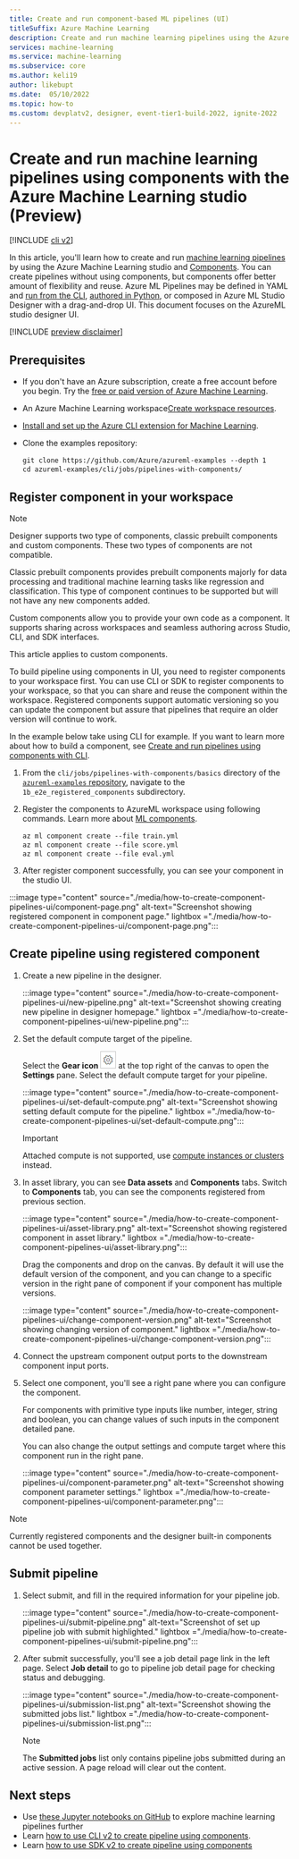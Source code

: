```yaml
---
title: Create and run component-based ML pipelines (UI)
titleSuffix: Azure Machine Learning
description: Create and run machine learning pipelines using the Azure Machine Learning studio UI. 
services: machine-learning
ms.service: machine-learning
ms.subservice: core
ms.author: keli19
author: likebupt
ms.date:  05/10/2022
ms.topic: how-to
ms.custom: devplatv2, designer, event-tier1-build-2022, ignite-2022
---
```


# Create and run machine learning pipelines using components with the Azure Machine Learning studio (Preview)

[!INCLUDE [cli v2](../../includes/machine-learning-cli-v2.md)]

In this article, you'll learn how to create and run [machine learning pipelines](concept-ml-pipelines.md) by using the Azure Machine Learning studio and [Components](concept-component.md). You can create pipelines without using components, but components offer better amount of flexibility and reuse. Azure ML Pipelines may be defined in YAML and [run from the CLI](how-to-create-component-pipelines-cli.md), [authored in Python](how-to-create-component-pipeline-python.md), or composed in Azure ML Studio Designer with a drag-and-drop UI. This document focuses on the AzureML studio designer UI.

[!INCLUDE [preview disclaimer](../../includes/machine-learning-preview-generic-disclaimer.md)]

## Prerequisites

* If you don't have an Azure subscription, create a free account before you begin. Try the [free or paid version of Azure Machine Learning](https://azure.microsoft.com/free/).

* An Azure Machine Learning workspace[Create workspace resources](quickstart-create-resources.md).

* [Install and set up the Azure CLI extension for Machine Learning](how-to-configure-cli.md).

* Clone the examples repository:

    ```azurecli-interactive
    git clone https://github.com/Azure/azureml-examples --depth 1
    cd azureml-examples/cli/jobs/pipelines-with-components/
    ```

## Register component in your workspace

>[!Note]
> Designer supports two type of components, classic prebuilt components and custom components. These two types of components are not compatible.  
>
>Classic prebuilt components provides prebuilt components majorly for data processing and traditional machine learning tasks like regression and classification. This type of component continues to be supported but will not have any new components added.
>
>
>Custom components allow you to provide your own code as a component. It supports sharing across workspaces and seamless authoring across Studio, CLI, and SDK interfaces.
>
>This article applies to custom components. 

To build pipeline using components in UI, you need to register components to your workspace first. You can use CLI or SDK to register components to your workspace, so that you can share and reuse the component within the workspace. Registered components support automatic versioning so you can update the component but assure that pipelines that require an older version will continue to work.  

In the example below take using CLI for example. If you want to learn more about how to build a component, see [Create and run pipelines using components with  CLI](how-to-create-component-pipelines-cli.md).

1. From the `cli/jobs/pipelines-with-components/basics` directory of the [`azureml-examples` repository](https://github.com/Azure/azureml-examples), navigate to the `1b_e2e_registered_components` subdirectory.

1. Register the components to AzureML workspace using following commands. Learn more about [ML components](concept-component.md).

    ```CLI
    az ml component create --file train.yml
    az ml component create --file score.yml
    az ml component create --file eval.yml
    ```

1. After register component successfully, you can see your component in the studio UI.

:::image type="content" source="./media/how-to-create-component-pipelines-ui/component-page.png" alt-text="Screenshot showing registered component in component page." lightbox ="./media/how-to-create-component-pipelines-ui/component-page.png":::

## Create pipeline using registered component

1. Create a new pipeline in the designer.

    :::image type="content" source="./media/how-to-create-component-pipelines-ui/new-pipeline.png" alt-text="Screenshot showing creating new pipeline in designer homepage." lightbox ="./media/how-to-create-component-pipelines-ui/new-pipeline.png":::

1. Set the default compute target of the pipeline. 

    Select the **Gear icon** ![Screenshot of the gear icon that is in the UI.](./media/tutorial-designer-automobile-price-train-score/gear-icon.png) at the top right of the canvas to open the **Settings** pane. Select the default compute target for your pipeline.

    :::image type="content" source="./media/how-to-create-component-pipelines-ui/set-default-compute.png" alt-text="Screenshot showing setting default compute for the pipeline." lightbox ="./media/how-to-create-component-pipelines-ui/set-default-compute.png":::

    > [!Important]
    > Attached compute is not supported, use [compute instances or clusters](concept-compute-target.md#azure-machine-learning-compute-managed) instead.

1. In asset library, you can see **Data assets** and **Components** tabs. Switch to **Components** tab, you can see the components registered from previous section.

    :::image type="content" source="./media/how-to-create-component-pipelines-ui/asset-library.png" alt-text="Screenshot showing registered component in asset library." lightbox ="./media/how-to-create-component-pipelines-ui/asset-library.png":::

    Drag the components and drop on the canvas. By default it will use the default version of the component, and you can change to a specific version in the right pane of component if your component has multiple versions.
    
      :::image type="content" source="./media/how-to-create-component-pipelines-ui/change-component-version.png" alt-text="Screenshot showing changing version of component." lightbox ="./media/how-to-create-component-pipelines-ui/change-component-version.png":::
    
1. Connect the upstream component output ports to the downstream component input ports.

1. Select one component, you'll see a right pane where you can configure the component.

    For components with primitive type inputs like number, integer, string and boolean, you can change values of such inputs in the component detailed pane.

    You can also change the output settings and compute target where this component run in the right pane.

    :::image type="content" source="./media/how-to-create-component-pipelines-ui/component-parameter.png" alt-text="Screenshot showing component parameter settings." lightbox ="./media/how-to-create-component-pipelines-ui/component-parameter.png":::

> [!NOTE]
> Currently registered components and the designer built-in components cannot be used together.

## Submit pipeline

1. Select submit, and fill in the required information for your pipeline job.

    :::image type="content" source="./media/how-to-create-component-pipelines-ui/submit-pipeline.png" alt-text="Screenshot of set up pipeline job with submit highlighted." lightbox ="./media/how-to-create-component-pipelines-ui/submit-pipeline.png":::

1. After submit successfully, you'll see a job detail page link in the left page. Select **Job detail** to go to pipeline job detail page for checking status and debugging.

    :::image type="content" source="./media/how-to-create-component-pipelines-ui/submission-list.png" alt-text="Screenshot showing the submitted jobs list." lightbox ="./media/how-to-create-component-pipelines-ui/submission-list.png":::

    > [!NOTE]
    > The **Submitted jobs** list only contains pipeline jobs submitted during an active session. A page reload will clear out the content.

## Next steps

- Use [these Jupyter notebooks on GitHub](https://github.com/Azure/azureml-examples/tree/main/cli/jobs/pipelines-with-components) to explore machine learning pipelines further
- Learn [how to use CLI v2 to create pipeline using components](how-to-create-component-pipelines-cli.md).
- Learn [how to use SDK v2 to create pipeline using components](how-to-create-component-pipeline-python.md)
